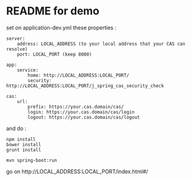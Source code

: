 README for demo
==========================

set on application-dev.yml these properties :

```
server:
    address: LOCAL_ADDRESS (to your local address that your CAS can resolve)
    port: LOCAL_PORT (keep 8080)

app:
    service:
        home: http://LOCAL_ADDRESS:LOCAL_PORT/
        security: http://LOCAL_ADDRESS:LOCAL_PORT/j_spring_cas_security_check

cas:
    url:
        prefix: https://your.cas.domain/cas/
        login: https://your.cas.domain/cas/login
        logout: https://your.cas.domain/cas/logout

```

and do :
```
npm install
bower install
grunt install

mvn spring-boot:run
```
go on http://LOCAL_ADDRESS:LOCAL_PORT/index.html#/
